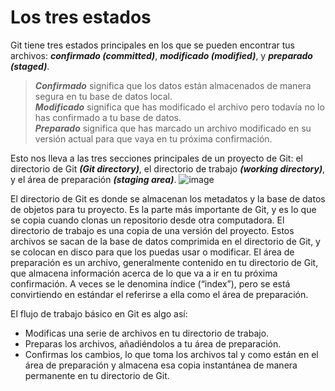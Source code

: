 # Los tres estados
Git tiene tres estados principales en los que se pueden encontrar tus archivos: 
***confirmado (committed)***, ***modificado (modified)***, y ***preparado (staged)***.
> ***Confirmado*** significa que los datos están almacenados de manera segura en tu base de datos local. <br/>
> ***Modificado*** significa que has modificado el archivo pero todavía no lo has confirmado a tu base de datos.  <br/>
> ***Preparado*** significa que has marcado un archivo modificado en su versión actual para que vaya en tu próxima confirmación.  <br/>

Esto nos lleva a las tres secciones principales de un proyecto de Git: el directorio de Git ***(Git directory)***, el directorio de trabajo ***(working directory)***,
y el área de preparación ***(staging area)***.
![image](https://user-images.githubusercontent.com/30872921/134584264-922f95e4-2f96-481c-bb52-1f7145d6d866.png)

El directorio de Git es donde se almacenan los metadatos y la base de datos de objetos para tu proyecto. Es la parte más importante de Git, y es lo que se copia cuando
clonas un repositorio desde otra computadora. El directorio de trabajo es una copia de una versión del proyecto. Estos archivos se sacan de la base de datos comprimida 
en el directorio de Git, y se colocan en disco para que los puedas usar o modificar.
El área de preparación es un archivo, generalmente contenido en tu directorio de Git, que almacena información acerca de lo que va a ir en tu próxima confirmación. A veces 
se le denomina índice (“index”), pero se está convirtiendo en estándar el referirse a ella como el área de preparación.

El flujo de trabajo básico en Git es algo así:
- Modificas una serie de archivos en tu directorio de trabajo.
- Preparas los archivos, añadiéndolos a tu área de preparación.
- Confirmas los cambios, lo que toma los archivos tal y como están en el área de preparación y almacena esa copia instantánea de manera permanente en tu directorio de Git.
